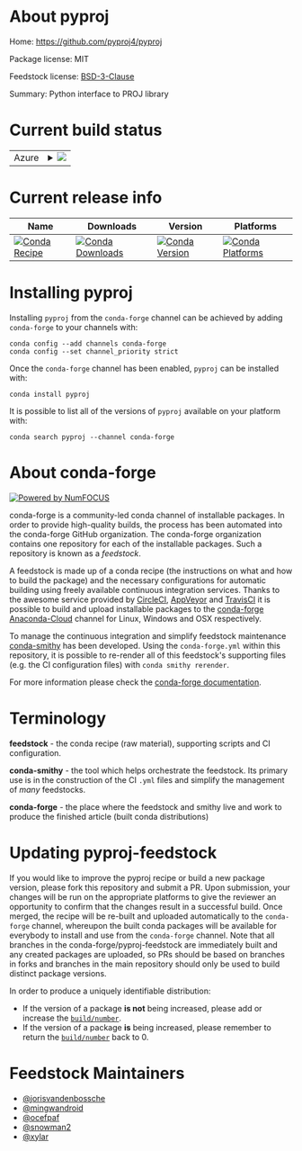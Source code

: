 About pyproj
============

Home: https://github.com/pyproj4/pyproj

Package license: MIT

Feedstock license: [BSD-3-Clause](https://github.com/conda-forge/pyproj-feedstock/blob/master/LICENSE.txt)

Summary: Python interface to PROJ library

Current build status
====================


<table>
    
  <tr>
    <td>Azure</td>
    <td>
      <details>
        <summary>
          <a href="https://dev.azure.com/conda-forge/feedstock-builds/_build/latest?definitionId=911&branchName=master">
            <img src="https://dev.azure.com/conda-forge/feedstock-builds/_apis/build/status/pyproj-feedstock?branchName=master">
          </a>
        </summary>
        <table>
          <thead><tr><th>Variant</th><th>Status</th></tr></thead>
          <tbody><tr>
              <td>linux_64_numpy1.18proj8.0.1python3.8.____cpython</td>
              <td>
                <a href="https://dev.azure.com/conda-forge/feedstock-builds/_build/latest?definitionId=911&branchName=master">
                  <img src="https://dev.azure.com/conda-forge/feedstock-builds/_apis/build/status/pyproj-feedstock?branchName=master&jobName=linux&configuration=linux_64_numpy1.18proj8.0.1python3.8.____cpython" alt="variant">
                </a>
              </td>
            </tr><tr>
              <td>linux_64_numpy1.18proj8.2.0python3.8.____cpython</td>
              <td>
                <a href="https://dev.azure.com/conda-forge/feedstock-builds/_build/latest?definitionId=911&branchName=master">
                  <img src="https://dev.azure.com/conda-forge/feedstock-builds/_apis/build/status/pyproj-feedstock?branchName=master&jobName=linux&configuration=linux_64_numpy1.18proj8.2.0python3.8.____cpython" alt="variant">
                </a>
              </td>
            </tr><tr>
              <td>linux_64_numpy1.19proj8.0.1python3.9.____cpython</td>
              <td>
                <a href="https://dev.azure.com/conda-forge/feedstock-builds/_build/latest?definitionId=911&branchName=master">
                  <img src="https://dev.azure.com/conda-forge/feedstock-builds/_apis/build/status/pyproj-feedstock?branchName=master&jobName=linux&configuration=linux_64_numpy1.19proj8.0.1python3.9.____cpython" alt="variant">
                </a>
              </td>
            </tr><tr>
              <td>linux_64_numpy1.19proj8.2.0python3.9.____cpython</td>
              <td>
                <a href="https://dev.azure.com/conda-forge/feedstock-builds/_build/latest?definitionId=911&branchName=master">
                  <img src="https://dev.azure.com/conda-forge/feedstock-builds/_apis/build/status/pyproj-feedstock?branchName=master&jobName=linux&configuration=linux_64_numpy1.19proj8.2.0python3.9.____cpython" alt="variant">
                </a>
              </td>
            </tr><tr>
              <td>linux_64_numpy1.21proj8.0.1python3.10.____cpython</td>
              <td>
                <a href="https://dev.azure.com/conda-forge/feedstock-builds/_build/latest?definitionId=911&branchName=master">
                  <img src="https://dev.azure.com/conda-forge/feedstock-builds/_apis/build/status/pyproj-feedstock?branchName=master&jobName=linux&configuration=linux_64_numpy1.21proj8.0.1python3.10.____cpython" alt="variant">
                </a>
              </td>
            </tr><tr>
              <td>linux_64_numpy1.21proj8.2.0python3.10.____cpython</td>
              <td>
                <a href="https://dev.azure.com/conda-forge/feedstock-builds/_build/latest?definitionId=911&branchName=master">
                  <img src="https://dev.azure.com/conda-forge/feedstock-builds/_apis/build/status/pyproj-feedstock?branchName=master&jobName=linux&configuration=linux_64_numpy1.21proj8.2.0python3.10.____cpython" alt="variant">
                </a>
              </td>
            </tr><tr>
              <td>linux_aarch64_numpy1.18proj8.0.1python3.8.____cpython</td>
              <td>
                <a href="https://dev.azure.com/conda-forge/feedstock-builds/_build/latest?definitionId=911&branchName=master">
                  <img src="https://dev.azure.com/conda-forge/feedstock-builds/_apis/build/status/pyproj-feedstock?branchName=master&jobName=linux&configuration=linux_aarch64_numpy1.18proj8.0.1python3.8.____cpython" alt="variant">
                </a>
              </td>
            </tr><tr>
              <td>linux_aarch64_numpy1.18proj8.2.0python3.8.____cpython</td>
              <td>
                <a href="https://dev.azure.com/conda-forge/feedstock-builds/_build/latest?definitionId=911&branchName=master">
                  <img src="https://dev.azure.com/conda-forge/feedstock-builds/_apis/build/status/pyproj-feedstock?branchName=master&jobName=linux&configuration=linux_aarch64_numpy1.18proj8.2.0python3.8.____cpython" alt="variant">
                </a>
              </td>
            </tr><tr>
              <td>linux_aarch64_numpy1.19proj8.0.1python3.9.____cpython</td>
              <td>
                <a href="https://dev.azure.com/conda-forge/feedstock-builds/_build/latest?definitionId=911&branchName=master">
                  <img src="https://dev.azure.com/conda-forge/feedstock-builds/_apis/build/status/pyproj-feedstock?branchName=master&jobName=linux&configuration=linux_aarch64_numpy1.19proj8.0.1python3.9.____cpython" alt="variant">
                </a>
              </td>
            </tr><tr>
              <td>linux_aarch64_numpy1.19proj8.2.0python3.9.____cpython</td>
              <td>
                <a href="https://dev.azure.com/conda-forge/feedstock-builds/_build/latest?definitionId=911&branchName=master">
                  <img src="https://dev.azure.com/conda-forge/feedstock-builds/_apis/build/status/pyproj-feedstock?branchName=master&jobName=linux&configuration=linux_aarch64_numpy1.19proj8.2.0python3.9.____cpython" alt="variant">
                </a>
              </td>
            </tr><tr>
              <td>linux_aarch64_numpy1.21proj8.0.1python3.10.____cpython</td>
              <td>
                <a href="https://dev.azure.com/conda-forge/feedstock-builds/_build/latest?definitionId=911&branchName=master">
                  <img src="https://dev.azure.com/conda-forge/feedstock-builds/_apis/build/status/pyproj-feedstock?branchName=master&jobName=linux&configuration=linux_aarch64_numpy1.21proj8.0.1python3.10.____cpython" alt="variant">
                </a>
              </td>
            </tr><tr>
              <td>linux_aarch64_numpy1.21proj8.2.0python3.10.____cpython</td>
              <td>
                <a href="https://dev.azure.com/conda-forge/feedstock-builds/_build/latest?definitionId=911&branchName=master">
                  <img src="https://dev.azure.com/conda-forge/feedstock-builds/_apis/build/status/pyproj-feedstock?branchName=master&jobName=linux&configuration=linux_aarch64_numpy1.21proj8.2.0python3.10.____cpython" alt="variant">
                </a>
              </td>
            </tr><tr>
              <td>linux_ppc64le_numpy1.18proj8.0.1python3.8.____cpython</td>
              <td>
                <a href="https://dev.azure.com/conda-forge/feedstock-builds/_build/latest?definitionId=911&branchName=master">
                  <img src="https://dev.azure.com/conda-forge/feedstock-builds/_apis/build/status/pyproj-feedstock?branchName=master&jobName=linux&configuration=linux_ppc64le_numpy1.18proj8.0.1python3.8.____cpython" alt="variant">
                </a>
              </td>
            </tr><tr>
              <td>linux_ppc64le_numpy1.18proj8.2.0python3.8.____cpython</td>
              <td>
                <a href="https://dev.azure.com/conda-forge/feedstock-builds/_build/latest?definitionId=911&branchName=master">
                  <img src="https://dev.azure.com/conda-forge/feedstock-builds/_apis/build/status/pyproj-feedstock?branchName=master&jobName=linux&configuration=linux_ppc64le_numpy1.18proj8.2.0python3.8.____cpython" alt="variant">
                </a>
              </td>
            </tr><tr>
              <td>linux_ppc64le_numpy1.19proj8.0.1python3.9.____cpython</td>
              <td>
                <a href="https://dev.azure.com/conda-forge/feedstock-builds/_build/latest?definitionId=911&branchName=master">
                  <img src="https://dev.azure.com/conda-forge/feedstock-builds/_apis/build/status/pyproj-feedstock?branchName=master&jobName=linux&configuration=linux_ppc64le_numpy1.19proj8.0.1python3.9.____cpython" alt="variant">
                </a>
              </td>
            </tr><tr>
              <td>linux_ppc64le_numpy1.19proj8.2.0python3.9.____cpython</td>
              <td>
                <a href="https://dev.azure.com/conda-forge/feedstock-builds/_build/latest?definitionId=911&branchName=master">
                  <img src="https://dev.azure.com/conda-forge/feedstock-builds/_apis/build/status/pyproj-feedstock?branchName=master&jobName=linux&configuration=linux_ppc64le_numpy1.19proj8.2.0python3.9.____cpython" alt="variant">
                </a>
              </td>
            </tr><tr>
              <td>linux_ppc64le_numpy1.21proj8.0.1python3.10.____cpython</td>
              <td>
                <a href="https://dev.azure.com/conda-forge/feedstock-builds/_build/latest?definitionId=911&branchName=master">
                  <img src="https://dev.azure.com/conda-forge/feedstock-builds/_apis/build/status/pyproj-feedstock?branchName=master&jobName=linux&configuration=linux_ppc64le_numpy1.21proj8.0.1python3.10.____cpython" alt="variant">
                </a>
              </td>
            </tr><tr>
              <td>linux_ppc64le_numpy1.21proj8.2.0python3.10.____cpython</td>
              <td>
                <a href="https://dev.azure.com/conda-forge/feedstock-builds/_build/latest?definitionId=911&branchName=master">
                  <img src="https://dev.azure.com/conda-forge/feedstock-builds/_apis/build/status/pyproj-feedstock?branchName=master&jobName=linux&configuration=linux_ppc64le_numpy1.21proj8.2.0python3.10.____cpython" alt="variant">
                </a>
              </td>
            </tr><tr>
              <td>osx_64_numpy1.18proj8.0.1python3.8.____cpython</td>
              <td>
                <a href="https://dev.azure.com/conda-forge/feedstock-builds/_build/latest?definitionId=911&branchName=master">
                  <img src="https://dev.azure.com/conda-forge/feedstock-builds/_apis/build/status/pyproj-feedstock?branchName=master&jobName=osx&configuration=osx_64_numpy1.18proj8.0.1python3.8.____cpython" alt="variant">
                </a>
              </td>
            </tr><tr>
              <td>osx_64_numpy1.18proj8.2.0python3.8.____cpython</td>
              <td>
                <a href="https://dev.azure.com/conda-forge/feedstock-builds/_build/latest?definitionId=911&branchName=master">
                  <img src="https://dev.azure.com/conda-forge/feedstock-builds/_apis/build/status/pyproj-feedstock?branchName=master&jobName=osx&configuration=osx_64_numpy1.18proj8.2.0python3.8.____cpython" alt="variant">
                </a>
              </td>
            </tr><tr>
              <td>osx_64_numpy1.19proj8.0.1python3.9.____cpython</td>
              <td>
                <a href="https://dev.azure.com/conda-forge/feedstock-builds/_build/latest?definitionId=911&branchName=master">
                  <img src="https://dev.azure.com/conda-forge/feedstock-builds/_apis/build/status/pyproj-feedstock?branchName=master&jobName=osx&configuration=osx_64_numpy1.19proj8.0.1python3.9.____cpython" alt="variant">
                </a>
              </td>
            </tr><tr>
              <td>osx_64_numpy1.19proj8.2.0python3.9.____cpython</td>
              <td>
                <a href="https://dev.azure.com/conda-forge/feedstock-builds/_build/latest?definitionId=911&branchName=master">
                  <img src="https://dev.azure.com/conda-forge/feedstock-builds/_apis/build/status/pyproj-feedstock?branchName=master&jobName=osx&configuration=osx_64_numpy1.19proj8.2.0python3.9.____cpython" alt="variant">
                </a>
              </td>
            </tr><tr>
              <td>osx_64_numpy1.21proj8.0.1python3.10.____cpython</td>
              <td>
                <a href="https://dev.azure.com/conda-forge/feedstock-builds/_build/latest?definitionId=911&branchName=master">
                  <img src="https://dev.azure.com/conda-forge/feedstock-builds/_apis/build/status/pyproj-feedstock?branchName=master&jobName=osx&configuration=osx_64_numpy1.21proj8.0.1python3.10.____cpython" alt="variant">
                </a>
              </td>
            </tr><tr>
              <td>osx_64_numpy1.21proj8.2.0python3.10.____cpython</td>
              <td>
                <a href="https://dev.azure.com/conda-forge/feedstock-builds/_build/latest?definitionId=911&branchName=master">
                  <img src="https://dev.azure.com/conda-forge/feedstock-builds/_apis/build/status/pyproj-feedstock?branchName=master&jobName=osx&configuration=osx_64_numpy1.21proj8.2.0python3.10.____cpython" alt="variant">
                </a>
              </td>
            </tr><tr>
              <td>osx_arm64_numpy1.19proj8.0.1python3.8.____cpython</td>
              <td>
                <a href="https://dev.azure.com/conda-forge/feedstock-builds/_build/latest?definitionId=911&branchName=master">
                  <img src="https://dev.azure.com/conda-forge/feedstock-builds/_apis/build/status/pyproj-feedstock?branchName=master&jobName=osx&configuration=osx_arm64_numpy1.19proj8.0.1python3.8.____cpython" alt="variant">
                </a>
              </td>
            </tr><tr>
              <td>osx_arm64_numpy1.19proj8.0.1python3.9.____cpython</td>
              <td>
                <a href="https://dev.azure.com/conda-forge/feedstock-builds/_build/latest?definitionId=911&branchName=master">
                  <img src="https://dev.azure.com/conda-forge/feedstock-builds/_apis/build/status/pyproj-feedstock?branchName=master&jobName=osx&configuration=osx_arm64_numpy1.19proj8.0.1python3.9.____cpython" alt="variant">
                </a>
              </td>
            </tr><tr>
              <td>osx_arm64_numpy1.19proj8.2.0python3.8.____cpython</td>
              <td>
                <a href="https://dev.azure.com/conda-forge/feedstock-builds/_build/latest?definitionId=911&branchName=master">
                  <img src="https://dev.azure.com/conda-forge/feedstock-builds/_apis/build/status/pyproj-feedstock?branchName=master&jobName=osx&configuration=osx_arm64_numpy1.19proj8.2.0python3.8.____cpython" alt="variant">
                </a>
              </td>
            </tr><tr>
              <td>osx_arm64_numpy1.19proj8.2.0python3.9.____cpython</td>
              <td>
                <a href="https://dev.azure.com/conda-forge/feedstock-builds/_build/latest?definitionId=911&branchName=master">
                  <img src="https://dev.azure.com/conda-forge/feedstock-builds/_apis/build/status/pyproj-feedstock?branchName=master&jobName=osx&configuration=osx_arm64_numpy1.19proj8.2.0python3.9.____cpython" alt="variant">
                </a>
              </td>
            </tr><tr>
              <td>osx_arm64_numpy1.21proj8.0.1python3.10.____cpython</td>
              <td>
                <a href="https://dev.azure.com/conda-forge/feedstock-builds/_build/latest?definitionId=911&branchName=master">
                  <img src="https://dev.azure.com/conda-forge/feedstock-builds/_apis/build/status/pyproj-feedstock?branchName=master&jobName=osx&configuration=osx_arm64_numpy1.21proj8.0.1python3.10.____cpython" alt="variant">
                </a>
              </td>
            </tr><tr>
              <td>osx_arm64_numpy1.21proj8.2.0python3.10.____cpython</td>
              <td>
                <a href="https://dev.azure.com/conda-forge/feedstock-builds/_build/latest?definitionId=911&branchName=master">
                  <img src="https://dev.azure.com/conda-forge/feedstock-builds/_apis/build/status/pyproj-feedstock?branchName=master&jobName=osx&configuration=osx_arm64_numpy1.21proj8.2.0python3.10.____cpython" alt="variant">
                </a>
              </td>
            </tr><tr>
              <td>win_64_numpy1.18proj8.0.1python3.8.____cpython</td>
              <td>
                <a href="https://dev.azure.com/conda-forge/feedstock-builds/_build/latest?definitionId=911&branchName=master">
                  <img src="https://dev.azure.com/conda-forge/feedstock-builds/_apis/build/status/pyproj-feedstock?branchName=master&jobName=win&configuration=win_64_numpy1.18proj8.0.1python3.8.____cpython" alt="variant">
                </a>
              </td>
            </tr><tr>
              <td>win_64_numpy1.18proj8.2.0python3.8.____cpython</td>
              <td>
                <a href="https://dev.azure.com/conda-forge/feedstock-builds/_build/latest?definitionId=911&branchName=master">
                  <img src="https://dev.azure.com/conda-forge/feedstock-builds/_apis/build/status/pyproj-feedstock?branchName=master&jobName=win&configuration=win_64_numpy1.18proj8.2.0python3.8.____cpython" alt="variant">
                </a>
              </td>
            </tr><tr>
              <td>win_64_numpy1.19proj8.0.1python3.9.____cpython</td>
              <td>
                <a href="https://dev.azure.com/conda-forge/feedstock-builds/_build/latest?definitionId=911&branchName=master">
                  <img src="https://dev.azure.com/conda-forge/feedstock-builds/_apis/build/status/pyproj-feedstock?branchName=master&jobName=win&configuration=win_64_numpy1.19proj8.0.1python3.9.____cpython" alt="variant">
                </a>
              </td>
            </tr><tr>
              <td>win_64_numpy1.19proj8.2.0python3.9.____cpython</td>
              <td>
                <a href="https://dev.azure.com/conda-forge/feedstock-builds/_build/latest?definitionId=911&branchName=master">
                  <img src="https://dev.azure.com/conda-forge/feedstock-builds/_apis/build/status/pyproj-feedstock?branchName=master&jobName=win&configuration=win_64_numpy1.19proj8.2.0python3.9.____cpython" alt="variant">
                </a>
              </td>
            </tr><tr>
              <td>win_64_numpy1.21proj8.0.1python3.10.____cpython</td>
              <td>
                <a href="https://dev.azure.com/conda-forge/feedstock-builds/_build/latest?definitionId=911&branchName=master">
                  <img src="https://dev.azure.com/conda-forge/feedstock-builds/_apis/build/status/pyproj-feedstock?branchName=master&jobName=win&configuration=win_64_numpy1.21proj8.0.1python3.10.____cpython" alt="variant">
                </a>
              </td>
            </tr><tr>
              <td>win_64_numpy1.21proj8.2.0python3.10.____cpython</td>
              <td>
                <a href="https://dev.azure.com/conda-forge/feedstock-builds/_build/latest?definitionId=911&branchName=master">
                  <img src="https://dev.azure.com/conda-forge/feedstock-builds/_apis/build/status/pyproj-feedstock?branchName=master&jobName=win&configuration=win_64_numpy1.21proj8.2.0python3.10.____cpython" alt="variant">
                </a>
              </td>
            </tr>
          </tbody>
        </table>
      </details>
    </td>
  </tr>
</table>

Current release info
====================

| Name | Downloads | Version | Platforms |
| --- | --- | --- | --- |
| [![Conda Recipe](https://img.shields.io/badge/recipe-pyproj-green.svg)](https://anaconda.org/conda-forge/pyproj) | [![Conda Downloads](https://img.shields.io/conda/dn/conda-forge/pyproj.svg)](https://anaconda.org/conda-forge/pyproj) | [![Conda Version](https://img.shields.io/conda/vn/conda-forge/pyproj.svg)](https://anaconda.org/conda-forge/pyproj) | [![Conda Platforms](https://img.shields.io/conda/pn/conda-forge/pyproj.svg)](https://anaconda.org/conda-forge/pyproj) |

Installing pyproj
=================

Installing `pyproj` from the `conda-forge` channel can be achieved by adding `conda-forge` to your channels with:

```
conda config --add channels conda-forge
conda config --set channel_priority strict
```

Once the `conda-forge` channel has been enabled, `pyproj` can be installed with:

```
conda install pyproj
```

It is possible to list all of the versions of `pyproj` available on your platform with:

```
conda search pyproj --channel conda-forge
```


About conda-forge
=================

[![Powered by
NumFOCUS](https://img.shields.io/badge/powered%20by-NumFOCUS-orange.svg?style=flat&colorA=E1523D&colorB=007D8A)](https://numfocus.org)

conda-forge is a community-led conda channel of installable packages.
In order to provide high-quality builds, the process has been automated into the
conda-forge GitHub organization. The conda-forge organization contains one repository
for each of the installable packages. Such a repository is known as a *feedstock*.

A feedstock is made up of a conda recipe (the instructions on what and how to build
the package) and the necessary configurations for automatic building using freely
available continuous integration services. Thanks to the awesome service provided by
[CircleCI](https://circleci.com/), [AppVeyor](https://www.appveyor.com/)
and [TravisCI](https://travis-ci.com/) it is possible to build and upload installable
packages to the [conda-forge](https://anaconda.org/conda-forge)
[Anaconda-Cloud](https://anaconda.org/) channel for Linux, Windows and OSX respectively.

To manage the continuous integration and simplify feedstock maintenance
[conda-smithy](https://github.com/conda-forge/conda-smithy) has been developed.
Using the ``conda-forge.yml`` within this repository, it is possible to re-render all of
this feedstock's supporting files (e.g. the CI configuration files) with ``conda smithy rerender``.

For more information please check the [conda-forge documentation](https://conda-forge.org/docs/).

Terminology
===========

**feedstock** - the conda recipe (raw material), supporting scripts and CI configuration.

**conda-smithy** - the tool which helps orchestrate the feedstock.
                   Its primary use is in the construction of the CI ``.yml`` files
                   and simplify the management of *many* feedstocks.

**conda-forge** - the place where the feedstock and smithy live and work to
                  produce the finished article (built conda distributions)


Updating pyproj-feedstock
=========================

If you would like to improve the pyproj recipe or build a new
package version, please fork this repository and submit a PR. Upon submission,
your changes will be run on the appropriate platforms to give the reviewer an
opportunity to confirm that the changes result in a successful build. Once
merged, the recipe will be re-built and uploaded automatically to the
`conda-forge` channel, whereupon the built conda packages will be available for
everybody to install and use from the `conda-forge` channel.
Note that all branches in the conda-forge/pyproj-feedstock are
immediately built and any created packages are uploaded, so PRs should be based
on branches in forks and branches in the main repository should only be used to
build distinct package versions.

In order to produce a uniquely identifiable distribution:
 * If the version of a package **is not** being increased, please add or increase
   the [``build/number``](https://docs.conda.io/projects/conda-build/en/latest/resources/define-metadata.html#build-number-and-string).
 * If the version of a package **is** being increased, please remember to return
   the [``build/number``](https://docs.conda.io/projects/conda-build/en/latest/resources/define-metadata.html#build-number-and-string)
   back to 0.

Feedstock Maintainers
=====================

* [@jorisvandenbossche](https://github.com/jorisvandenbossche/)
* [@mingwandroid](https://github.com/mingwandroid/)
* [@ocefpaf](https://github.com/ocefpaf/)
* [@snowman2](https://github.com/snowman2/)
* [@xylar](https://github.com/xylar/)


